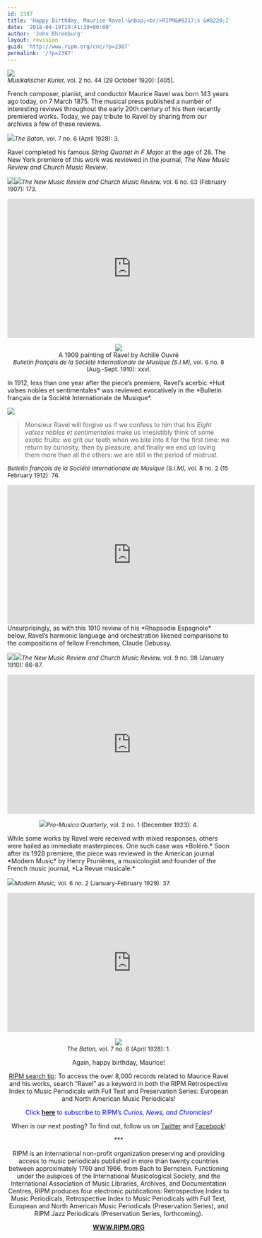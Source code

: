 ```yaml
---
id: 2387
title: 'Happy Birthday, Maurice Ravel!&nbsp;<br/>RIPM&#8217;s &#8220;Illustrations of the Week&#8221;'
date: '2018-04-19T19:41:39+00:00'
author: 'John Ehrenburg'
layout: revision
guid: 'http://www.ripm.org/cnc/?p=2387'
permalink: '/?p=2387'
---
```


![](http://www.ripm.org/cnc/wp-content/uploads/2018/03/10-ravel.jpg)  
<span style="font-size: 10pt;">*Musikalischer Kurier,* vol. 2 no. 44 (29 October 1920): \[405\].</span>

French composer, pianist, and conductor Maurice Ravel was born 143 years ago today, on 7 March 1875. The musical press published a number of interesting reviews throughout the early 20th century of his then recently premiered works. Today, we pay tribute to Ravel by sharing from our archives a few of these reviews.

![](http://www.ripm.org/cnc/wp-content/uploads/2018/03/8-ravel-231x300.jpg)<span style="font-size: 10pt;">*The Baton,* vol. 7 no. 6 (April 1928): 3.</span>

Ravel completed his famous *String Quartet in F Major* at the age of 28. The New York premiere of this work was reviewed in the journal, *The New Music Review and Church Music Review*.

![](http://www.ripm.org/cnc/wp-content/uploads/2018/03/1-ravel.jpg)<span style="font-size: 10pt;">*![](http://www.ripm.org/cnc/wp-content/uploads/2018/03/2.1-ravel-300x287.jpg)The New Music Review and Church Music Review,* vol. 6 no. 63 (February 1907): 173.</span>

<div style="text-align: center;"><iframe allowfullscreen="allowfullscreen" frameborder="0" height="315" loading="lazy" src="https://www.youtube.com/embed/ehQMe57TPPM?rel=0&start=18&end=479" width="560"><span class="mce_SELRES_start" data-mce-type="bookmark" style="display: inline-block; width: 0px; overflow: hidden; line-height: 0;">﻿</span></iframe>

![](http://www.ripm.org/cnc/wp-content/uploads/2018/03/11-ravel.jpg)  
A 1909 painting of Ravel by Achille Ouvré  
<span style="font-size: 10pt;">*Bulletin français de la Société Internationale de Musique (S.I.M),* vol. 6 no. 8 (Aug.-Sept. 1910): xxvi.</span>

</div>In 1912, less than one year after the piece’s premiere, Ravel’s acerbic *Huit valses nobles et sentimentales* was reviewed evocatively in the *Bulletin français de la Société Internationale de Musique*.

<span style="font-size: 10pt;">*![](http://www.ripm.org/cnc/wp-content/uploads/2018/03/15-Ravel.jpg)*</span>

> Monsieur Ravel will forgive us if we confess to him that his *Eight valses nobles et sentimentales* make us irresistibly think of some exotic fruits: we grit our teeth when we bite into it for the first time: we return by curiosity, then by pleasure, and finally we end up loving them more than all the others: we are still in the period of mistrust.

<span style="font-size: 10pt;">*Bulletin français de la Société Internationale de Musique (S.I.M),* vol. 8 no. 2 (15 February 1912): 76.</span>

<div style="text-align: center;"><iframe allowfullscreen="allowfullscreen" frameborder="0" height="315" loading="lazy" src="https://www.youtube.com/embed/WVYLjakSwnc?rel=0&start=4&end=107" width="560"><span class="mce_SELRES_start" data-mce-type="bookmark" style="display: inline-block; width: 0px; overflow: hidden; line-height: 0;">﻿</span></iframe>

</div>Unsurprisingly, as with this 1910 review of his *Rhapsodie Espagnole* below, Ravel’s harmonic language and orchestration likened comparisons to the compositions of fellow Frenchman, Claude Debussy.

![](http://www.ripm.org/cnc/wp-content/uploads/2018/03/5-ravel.jpg)![](http://www.ripm.org/cnc/wp-content/uploads/2018/03/6-ravel.jpg)<span style="font-size: 10pt;">*The New Music Review and Church Music Review,* vol. 9 no. 98 (January 1910): 86-87.</span>

<div style="text-align: center;"><iframe allowfullscreen="allowfullscreen" frameborder="0" height="315" loading="lazy" src="https://www.youtube.com/embed/gyTZIt1HlM0?rel=0&start=1&end=1093" width="560"><span class="mce_SELRES_start" data-mce-type="bookmark" style="display: inline-block; width: 0px; overflow: hidden; line-height: 0;">﻿</span></iframe>

![](http://www.ripm.org/cnc/wp-content/uploads/2018/03/16-ravel.jpg)<span style="font-size: 10pt;">*Pro-Musica Quarterly*, vol. 2 no. 1 (December 1923): 4. </span>

</div>While some works by Ravel were received with mixed responses, others were hailed as immediate masterpieces. One such case was *Boléro.* Soon after its 1928 premiere, the piece was reviewed in the American journal *Modern Music* by Henry Prunières, a musicologist and founder of the French music journal, *La Revue musicale.*

![](http://www.ripm.org/cnc/wp-content/uploads/2018/03/7-ravel.jpg)<span style="font-size: 10pt;">*Modern Music,* vol. 6 no. 2 (January-February 1929): 37. </span>

<div style="text-align: center;"><iframe allowfullscreen="allowfullscreen" frameborder="0" height="315" loading="lazy" src="https://www.youtube.com/embed/dZDiaRZy0Ak?rel=0&start=13&end=948" width="560"></iframe>

![](http://www.ripm.org/cnc/wp-content/uploads/2018/03/17-ravel.jpg)  
<span style="font-size: 10pt;">*The Baton,* vol. 7 no. 6 (April 1928): 1. </span>

Again, happy birthday, Maurice!

<u>RIPM search tip</u>: To access the over 8,000 records related to Maurice Ravel and his works, search “Ravel” as a keyword in both the RIPM Retrospective Index to Music Periodicals with Full Text and Preservation Series: European and North American Music Periodicals!

<span style="color: #0000ff;">Click<span style="color: #ff0000;"> [**here**](http://ripm.org/?page=cncsubscribe) </span>to subscribe to RIPM’s *Curios, News, and Chronicles!* </span>

When is our next posting? To find out, follow us on [Twitter](https://twitter.com/RIPMCenter) and [Facebook](https://www.facebook.com/RIPMCenter/)!

\*\*\*

RIPM is an international non-profit organization preserving and providing access to music periodicals published in more than twenty countries between approximately 1760 and 1966, from Bach to Bernstein. Functioning under the auspices of the International Musicological Society, and the International Association of Music Libraries, Archives, and Documentation Centres, RIPM produces four electronic publications: Retrospective Index to Music Periodicals, Retrospective Index to Music Periodicals with Full Text, European and North American Music Periodicals (Preservation Series), and RIPM Jazz Periodicals (Preservation Series, forthcoming).

[**WWW.RIPM.ORG**](http://www.ripm.org/)

</div>